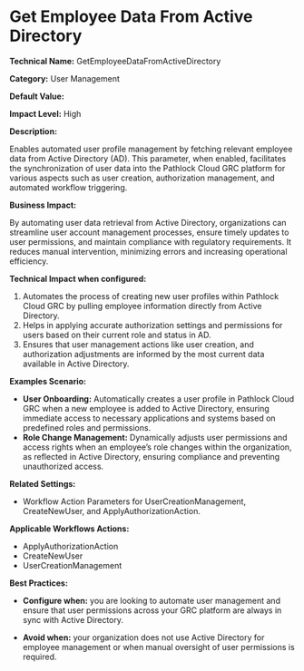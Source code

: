 # Get Employee Data From Active Directory

**Technical Name:** GetEmployeeDataFromActiveDirectory

**Category:** User Management

**Default Value:** 

**Impact Level:** High

**Description:** 

Enables automated user profile management by fetching relevant employee data from Active Directory (AD). This parameter, when enabled, facilitates the synchronization of user data into the Pathlock Cloud GRC platform for various aspects such as user creation, authorization management, and automated workflow triggering.

**Business Impact:**

By automating user data retrieval from Active Directory, organizations can streamline user account management processes, ensure timely updates to user permissions, and maintain compliance with regulatory requirements. It reduces manual intervention, minimizing errors and increasing operational efficiency.

**Technical Impact when configured:** 

1. Automates the process of creating new user profiles within Pathlock Cloud GRC by pulling employee information directly from Active Directory.
2. Helps in applying accurate authorization settings and permissions for users based on their current role and status in AD.
3. Ensures that user management actions like user creation, and authorization adjustments are informed by the most current data available in Active Directory.

**Examples Scenario:**

- **User Onboarding:** Automatically creates a user profile in Pathlock Cloud GRC when a new employee is added to Active Directory, ensuring immediate access to necessary applications and systems based on predefined roles and permissions.
- **Role Change Management:** Dynamically adjusts user permissions and access rights when an employee’s role changes within the organization, as reflected in Active Directory, ensuring compliance and preventing unauthorized access.

**Related Settings:** 

- Workflow Action Parameters for UserCreationManagement, CreateNewUser, and ApplyAuthorizationAction.

**Applicable Workflows Actions:** 

- ApplyAuthorizationAction
- CreateNewUser
- UserCreationManagement

**Best Practices:** 

- **Configure when:** you are looking to automate user management and ensure that user permissions across your GRC platform are always in sync with Active Directory.
  
- **Avoid when:** your organization does not use Active Directory for employee management or when manual oversight of user permissions is required.